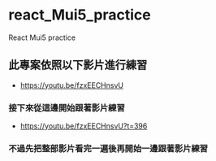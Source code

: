 # react_Mui5_practice
 React Mui5 practice
 
## 此專案依照以下影片進行練習
+ https://youtu.be/fzxEECHnsvU

### 接下來從這邊開始跟著影片練習
+ https://youtu.be/fzxEECHnsvU?t=396

### 不過先把整部影片看完一遍後再開始一邊跟著影片練習
